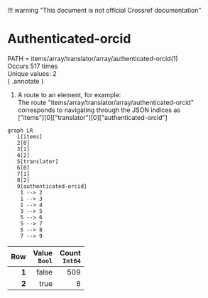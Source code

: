 !!! warning "This document is not official Crossref documentation"
# Authenticated-orcid
PATH = items/array/translator/array/authenticated-orcid(1)  
Occurs 517 times  
Unique values: 2  
{ .annotate }

1. A route to an element, for example:  
   The route "items/array/translator/array/authenticated-orcid" corresponds to navigating through the JSON indices as  
   ["items"][0]["translator"][0]["authenticated-orcid"]  

```mermaid
graph LR
   1[items]
   2[0]
   3[1]
   4[2]
   5[translator]
   6[0]
   7[1]
   8[2]
   9[authenticated-orcid]
    1 --> 2
    1 --> 3
    1 --> 4
    3 --> 5
    5 --> 6
    5 --> 7
    5 --> 8
    7 --> 9
```

| **Row** | **Value**<br>`Bool` | **Count**<br>`Int64` |
|--------:|--------------------:|---------------------:|
| **1**   | false               | 509                  |
| **2**   | true                | 8                    |

